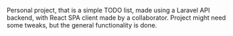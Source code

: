 Personal project, that is a simple TODO list, made using a Laravel API backend, with React SPA client made by a collaborator. Project might need some tweaks, but the general functionality is done.

